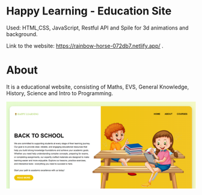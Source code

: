 # Happy Learning - Education Site

Used: HTML,CSS, JavaScript, Restful API and Spile for 3d animations and background.

Link to the website: https://rainbow-horse-072db7.netlify.app/         .

# About
It is a educational website, consisting of Maths, EVS, General Knowledge, History, Science and Intro to Programming.


![image alt](https://github.com/annastudent2003/Happy-Learning/blob/a4a1b07d02d52983e7116b3a962525be39b08103/Images/project7.png)
